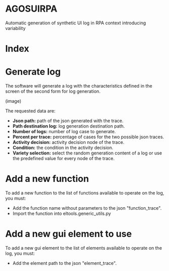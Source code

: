 # AGOSUIRPA
Automatic generation of synthetic UI log in RPA context introducing variability

# Index


# Generate log
The software will generate a log with the characteristics defined in the screen of the second form for log generation.

(image)

The requested data are:
- **Json path:** path of the json generated with the trace.
- **Path destination log:** log generation destination path.
- **Number of logs:** number of log case to generate.
- **Percent per trace:** percentage of cases for the two possible json traces.
- **Activity decision:** activity decision node of the trace.
- **Condition:** the condition in the activity decision.
- **Variety selection:** select the random generation content of a log or use the predefined value for every node of the trace.

# Add a new function

To add a new function to the list of functions available to operate on the log, you must:
- Add the function name without parameters to the json "function_trace".
- Import the function into eltools.generic_utils.py 

# Add a new gui element to use

To add a new gui element to the list of elements available to operate on the log, you must:
- Add the element path to the json "element_trace".
